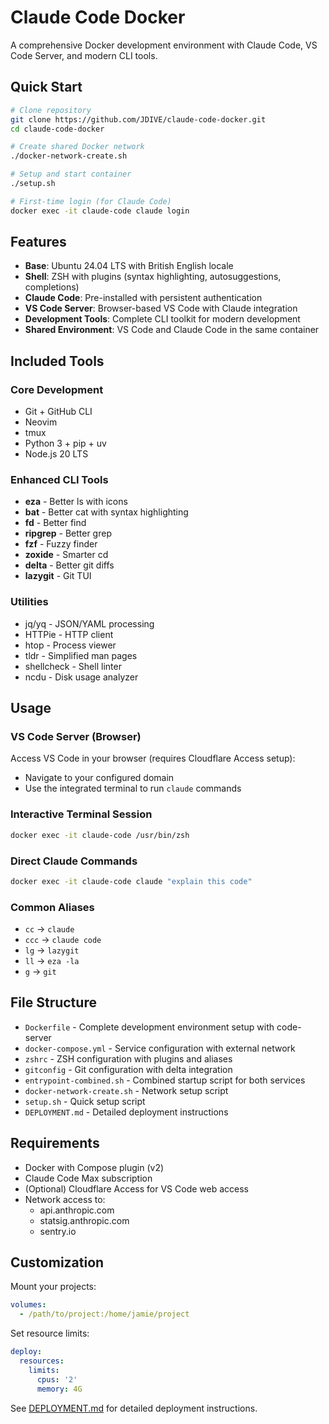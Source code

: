 # Claude Code Docker

A comprehensive Docker development environment with Claude Code, VS Code Server, and modern CLI tools.

## Quick Start

```bash
# Clone repository
git clone https://github.com/JDIVE/claude-code-docker.git
cd claude-code-docker

# Create shared Docker network
./docker-network-create.sh

# Setup and start container
./setup.sh

# First-time login (for Claude Code)
docker exec -it claude-code claude login
```

## Features

- **Base**: Ubuntu 24.04 LTS with British English locale
- **Shell**: ZSH with plugins (syntax highlighting, autosuggestions, completions)
- **Claude Code**: Pre-installed with persistent authentication
- **VS Code Server**: Browser-based VS Code with Claude integration
- **Development Tools**: Complete CLI toolkit for modern development
- **Shared Environment**: VS Code and Claude Code in the same container

## Included Tools

### Core Development
- Git + GitHub CLI
- Neovim
- tmux
- Python 3 + pip + uv
- Node.js 20 LTS

### Enhanced CLI Tools
- **eza** - Better ls with icons
- **bat** - Better cat with syntax highlighting
- **fd** - Better find
- **ripgrep** - Better grep
- **fzf** - Fuzzy finder
- **zoxide** - Smarter cd
- **delta** - Better git diffs
- **lazygit** - Git TUI

### Utilities
- jq/yq - JSON/YAML processing
- HTTPie - HTTP client
- htop - Process viewer
- tldr - Simplified man pages
- shellcheck - Shell linter
- ncdu - Disk usage analyzer

## Usage

### VS Code Server (Browser)
Access VS Code in your browser (requires Cloudflare Access setup):
- Navigate to your configured domain
- Use the integrated terminal to run `claude` commands

### Interactive Terminal Session
```bash
docker exec -it claude-code /usr/bin/zsh
```

### Direct Claude Commands
```bash
docker exec -it claude-code claude "explain this code"
```

### Common Aliases
- `cc` → `claude`
- `ccc` → `claude code`
- `lg` → `lazygit`
- `ll` → `eza -la`
- `g` → `git`

## File Structure

- `Dockerfile` - Complete development environment setup with code-server
- `docker-compose.yml` - Service configuration with external network
- `zshrc` - ZSH configuration with plugins and aliases
- `gitconfig` - Git configuration with delta integration
- `entrypoint-combined.sh` - Combined startup script for both services
- `docker-network-create.sh` - Network setup script
- `setup.sh` - Quick setup script
- `DEPLOYMENT.md` - Detailed deployment instructions

## Requirements

- Docker with Compose plugin (v2)
- Claude Code Max subscription
- (Optional) Cloudflare Access for VS Code web access
- Network access to:
  - api.anthropic.com
  - statsig.anthropic.com
  - sentry.io

## Customization

Mount your projects:
```yaml
volumes:
  - /path/to/project:/home/jamie/project
```

Set resource limits:
```yaml
deploy:
  resources:
    limits:
      cpus: '2'
      memory: 4G
```

See [DEPLOYMENT.md](DEPLOYMENT.md) for detailed deployment instructions.